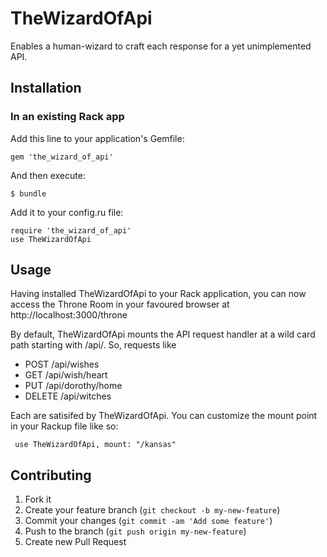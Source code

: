 TheWizardOfApi
===

Enables a human-wizard to craft each response for a yet unimplemented API.

## Installation

### In an existing Rack app

Add this line to your application's Gemfile:

    gem 'the_wizard_of_api'

And then execute:

    $ bundle

Add it to your config.ru file:

    require 'the_wizard_of_api'
    use TheWizardOfApi

## Usage

Having installed TheWizardOfApi to your Rack application, you can now access the Throne Room in your favoured browser at http://localhost:3000/throne

By default, TheWizardOfApi mounts the API request handler at a wild card path starting with /api/. So, requests like

* POST /api/wishes
* GET /api/wish/heart
* PUT /api/dorothy/home
* DELETE /api/witches

Each are satisifed by TheWizardOfApi. You can customize the mount point in your Rackup file like so:

     use TheWizardOfApi, mount: "/kansas"

## Contributing

1. Fork it
2. Create your feature branch (`git checkout -b my-new-feature`)
3. Commit your changes (`git commit -am 'Add some feature'`)
4. Push to the branch (`git push origin my-new-feature`)
5. Create new Pull Request
